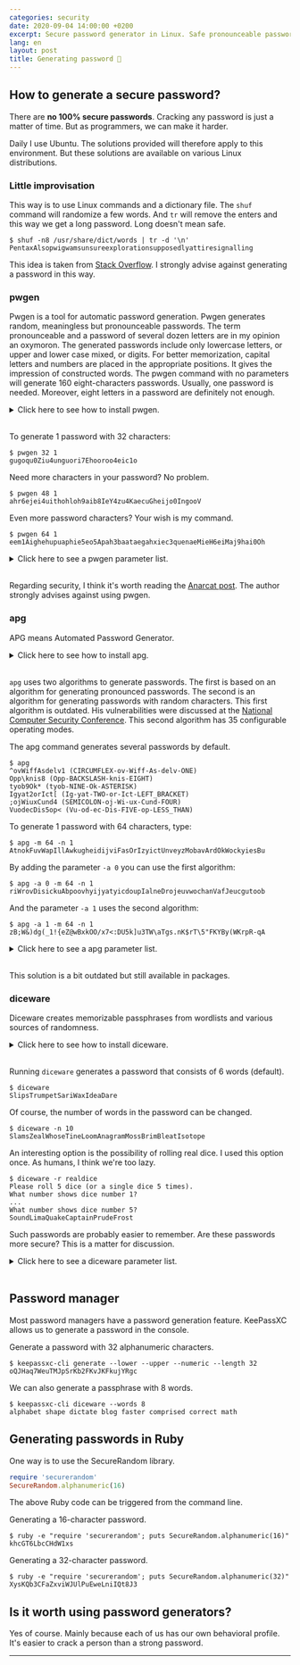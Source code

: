 ```yaml
---
categories: security
date: 2020-09-04 14:00:00 +0200
excerpt: Secure password generator in Linux. Safe pronounceable password - dream or leak stream?
lang: en
layout: post
title: Generating password 🔑
---
```


## How to generate a secure password?

There are **no 100% secure passwords**.
Cracking any password is just a matter of time.
But as programmers, we can make it harder.

Daily I use Ubuntu.
The solutions provided will therefore apply to this environment.
But these solutions are available on various Linux distributions.

### Little improvisation

This way is to use Linux commands and a dictionary file.
The `shuf` command will randomize a few words.
And `tr` will remove the enters and this way we get a long password.
Long doesn't mean safe.

```console
$ shuf -n8 /usr/share/dict/words | tr -d '\n'
PentaxAlsopwigwamsunsureexplorationsupposedlyattiresignalling
```

This idea is taken from [Stack Overflow][stack-overflow].
I strongly advise against generating a password in this way.


### pwgen

Pwgen is a tool for automatic password generation.
Pwgen generates random, meaningless but pronounceable passwords.
The term pronounceable and a password of several dozen letters are in my opinion an oxymoron.
The generated passwords include only lowercase letters, or upper and lower case mixed, or digits.
For better memorization, capital letters and numbers are placed in the appropriate positions.
It gives the impression of constructed words.
The pwgen command with no parameters will generate 160 eight-characters passwords.
Usually, one password is needed.
Moreover, eight letters in a password are definitely not enough.

<details>
<summary>
Click here to see how to install pwgen.
</summary>
<p>
Installing pwgen:

```console
$ sudo apt install pwgen
```
</p>
</details>
<br>

To generate 1 password with 32 characters:

```console
$ pwgen 32 1
gugoqu0Ziu4unguori7Ehooroo4eic1o
```

Need more characters in your password?
No problem.

```console
$ pwgen 48 1
ahr6ejei4uithohloh9aib8IeY4zu4KaecuGheijo0IngooV
```

Even more password characters?
Your wish is my command.

```console
$ pwgen 64 1
eem1Aighehupuaphie5eo5Apah3baataegahxiec3quenaeMieH6eiMaj9hai0Oh
```


<details>
<summary>
Click here to see a pwgen parameter list.
</summary>
<p>

```console
$ pwgen -h
Usage: pwgen [ OPTIONS ] [ pw_length ] [ num_pw ]

Options supported by pwgen:
  -c or --capitalize
	Include at least one capital letter in the password
  -A or --no-capitalize
	Don't include capital letters in the password
  -n or --numerals
	Include at least one number in the password
  -0 or --no-numerals
	Don't include numbers in the password
  -y or --symbols
	Include at least one special symbol in the password
  -r <chars> or --remove-chars=<chars>
	Remove characters from the set of characters to generate passwords
  -s or --secure
	Generate completely random passwords
  -B or --ambiguous
	Don't include ambiguous characters in the password
  -h or --help
	Print a help message
  -H or --sha1=path/to/file[#seed]
	Use sha1 hash of given file as a (not so) random generator
  -C
	Print the generated passwords in columns
  -1
	Don't print the generated passwords in columns
  -v or --no-vowels
	Do not use any vowels so as to avoid accidental nasty words
```
</p>
</details>
<br>


Regarding security, I think it's worth reading the [Anarcat post][anarcat-about-passwords].
The author strongly advises against using pwgen.


### apg

APG means Automated Password Generator.

<details>
<summary>
Click here to see how to install apg.
</summary>
<p>
Installing apg:

```console
$ sudo apt install apg
```
</p>
</details>
<br>

`apg` uses two algorithms to generate passwords.
The first is based on an algorithm for generating pronounced passwords.
The second is an algorithm for generating passwords with random characters.
This first algorithm is outdated.
His vulnerabilities were discussed at the [National Computer Security Conference][nist-conf-1994].
This second algorithm has 35 configurable operating modes.

The apg command generates several passwords by default.

```
$ apg
^ovWiffAsdelv1 (CIRCUMFLEX-ov-Wiff-As-delv-ONE)
Opp\knis8 (Opp-BACKSLASH-knis-EIGHT)
tyob9Ok* (tyob-NINE-Ok-ASTERISK)
Igyat2orIct[ (Ig-yat-TWO-or-Ict-LEFT_BRACKET)
;ojWiuxCund4 (SEMICOLON-oj-Wi-ux-Cund-FOUR)
VuodecDis5op< (Vu-od-ec-Dis-FIVE-op-LESS_THAN)
```

To generate 1 password with 64 characters, type:

```console
$ apg -m 64 -n 1
AtnokFuvWapIllAwkugheidijviFasOrIzyictUnveyzMobavArdOkWockyiesBu
```

By adding the parameter `-a 0` you can use the first algorithm:

```console
$ apg -a 0 -m 64 -n 1
riWrovDisickuAbpoovhyijyatyicdoupIalneDrojeuvwochanVafJeucgutoob
```

And the parameter `-a 1` uses the second algorithm:

```
$ apg -a 1 -m 64 -n 1
zB;W&)dg(_1!{eZ@wBxkOO/x7<:DU5k]u3TW\aTgs.nK$rT\5"FKYBy(WKrpR-qA
```


<details>
<summary>
Click here to see a apg parameter list.
</summary>
<p>

```console
$ apg -h

apg   Automated Password Generator
        Copyright (c) Adel I. Mirzazhanov

apg   [-a algorithm] [-r file]
      [-M mode] [-E char_string] [-n num_of_pass] [-m min_pass_len]
      [-x max_pass_len] [-c cl_seed] [-d] [-s] [-h] [-y] [-q]

-M mode         new style password modes
-E char_string  exclude characters from password generation process
-r file         apply dictionary check against file
-b filter_file  apply bloom filter check against filter_file
                (filter_file should be created with apgbfm(1) utility)
-p substr_len   paranoid modifier for bloom filter check
-a algorithm    choose algorithm
                 1 - random password generation according to
                     password modes
                 0 - pronounceable password generation
-n num_of_pass  generate num_of_pass passwords
-m min_pass_len minimum password length
-x max_pass_len maximum password length
-s              ask user for a random seed for password
                generation
-c cl_seed      use cl_seed as a random seed for password
-d              do NOT use any delimiters between generated passwords
-l              spell generated password
-t              print pronunciation for generated pronounceable password
-y              print crypted passwords
-q              quiet mode (do not print warnings)
-h              print this help screen
-v              print version information
```
</p>
</details>
<br>

This solution is a bit outdated but still available in packages.


### diceware

Diceware creates memorizable passphrases from wordlists and various sources of randomness.

<details>
<summary>
Click here to see how to install diceware.
</summary>
<p>
Installing diceware:

```console
$ sudo apt install diceware
```
</p>
</details>
<br>

Running `diceware` generates a password that consists of 6 words (default).

```console
$ diceware
SlipsTrumpetSariWaxIdeaDare
```

Of course, the number of words in the password can be changed.

```console
$ diceware -n 10
SlamsZealWhoseTineLoomAnagramMossBrimBleatIsotope
```

An interesting option is the possibility of rolling real dice.
I used this option once.
As humans, I think we're too lazy.

```console
$ diceware -r realdice
Please roll 5 dice (or a single dice 5 times).
What number shows dice number 1?
...
What number shows dice number 5?
SoundLimaQuakeCaptainPrudeFrost
```

Such passwords are probably easier to remember.
Are these passwords more secure?
This is a matter for discussion.


<details>
<summary>
Click here to see a diceware parameter list.
</summary>
<p>

The diceware parameter list is as follows:

```console
$ diceware -h
usage: diceware [-h] [-n NUM] [-c | --no-caps] [-s NUM] [-d DELIMITER]
                [-r SOURCE] [-w NAME] [--dice-sides N] [-v] [--version]
                [INFILE]

Create a passphrase

positional arguments:
  INFILE                Input wordlist. `-' will read from stdin.

optional arguments:
  -h, --help            show this help message and exit
  -n NUM, --num NUM     number of words to concatenate. Default: 6
  -c, --caps            Capitalize words. This is the default.
  --no-caps             Turn off capitalization.
  -s NUM, --specials NUM
                        Insert NUM special chars into generated word.
  -d DELIMITER, --delimiter DELIMITER
                        Separate words by DELIMITER. Empty string by default.
  -r SOURCE, --randomsource SOURCE
                        Get randomness from this source. Possible values:
                        `realdice', `system'. Default: system
  -w NAME, --wordlist NAME
                        Use words from this wordlist. Possible values: `en',
                        `en_eff', `en_orig', `en_securedrop'. Wordlists are
                        stored in the folder displayed below. Default:
                        en_securedrop
  -v, --verbose         Be verbose. Use several times for increased verbosity.
  --version             output version information and exit.

Arguments related to `realdice' randomsource:
  --dice-sides N        Number of sides of dice. Default: 6

Wordlists are stored in /usr/lib/python2.7/dist-packages/diceware/wordlists
```
</p>
</details>
<br>

## Password manager

Most password managers have a password generation feature.
KeePassXC allows us to generate a password in the console.

Generate a password with 32 alphanumeric characters.

```console
$ keepassxc-cli generate --lower --upper --numeric --length 32
oQJHaq7WeuTMJpSrKb2FKvJKFkujYRgc
```

We can also generate a passphrase with 8 words.

```console
$ keepassxc-cli diceware --words 8
alphabet shape dictate blog faster comprised correct math
```

## Generating passwords in Ruby

One way is to use the SecureRandom library.

```ruby
require 'securerandom'
SecureRandom.alphanumeric(16)
```

The above Ruby code can be triggered from the command line.

Generating a 16-character password.

```console
$ ruby -e "require 'securerandom'; puts SecureRandom.alphanumeric(16)"
khcGT6LbcCHdW1xs
```

Generating a 32-character password.

```console
$ ruby -e "require 'securerandom'; puts SecureRandom.alphanumeric(32)"
XysKQb3CFaZxviWJUlPuEweLniIQt8J3
```

## Is it worth using password generators?

Yes of course.
Mainly because each of us has our own behavioral profile.
It's easier to crack a person than a strong password.


---

[anarcat-about-passwords]: https://anarc.at/blog/2017-02-18-passwords-entropy/
[diceware]: https://github.com/ulif/diceware
[nist-conf-1994]: https://csrc.nist.gov/publications/history/nissc/1994-17th-NCSC-proceedings-vol-1.pdf
[stack-overflow]: https://superuser.com/questions/237228/command-line-tool-to-generate-memorable-passwords
